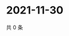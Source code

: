 # 2021-11-30

共 0 条

<!-- BEGIN WEIBO -->
<!-- 最后更新时间 Tue Nov 30 2021 04:15:06 GMT+0800 (China Standard Time) -->

<!-- END WEIBO -->
